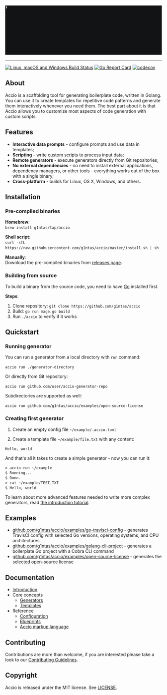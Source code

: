![Accio](docs/assets/demo.gif)

----

[![Linux, macOS and Windows Build Status](https://travis-ci.org/g1ntas/accio.svg?branch=master)](https://travis-ci.org/g1ntas/accio)
[![Go Report Card](https://goreportcard.com/badge/github.com/g1ntas/accio)](https://goreportcard.com/report/github.com/g1ntas/accio)
[![codecov](https://codecov.io/gh/g1ntas/accio/branch/master/graph/badge.svg)](https://codecov.io/gh/g1ntas/accio)





## About
Accio is a scaffolding tool for generating boilerplate code, written in Golang. You can use it to create templates for repetitive code patterns and generate them interactively whenever you need them. The best part about it is that Accio allows you to customize most aspects of code generation with custom scripts.

## Features
* **Interactive data prompts** - configure prompts and use data in templates;   
* **Scripting** - write custom scripts to process input data;
* **Remote generators** - execute generators directly from Git repositories;
* **No external dependencies** - no need to install external applications, dependency managers, or other tools - everything works out of the box with a single binary;
* **Cross-platform** - builds for Linux, OS X, Windows, and others.

## Installation
### Pre-compiled binaries
**Homebrew**:  
`brew install g1ntas/tap/accio`

**Shell script**:  
`curl -sfL https://raw.githubusercontent.com/g1ntas/accio/master/install.sh | sh`

**Manually**:  
Download the pre-compiled binaries from [releases page](https://github.com/g1ntas/accio/releases).

### Building from source
To build a binary from the source code, you need to have [Go](https://golang.org/) installed first.

**Steps**:
1. Clone repository: `git clone https://github.com/g1ntas/accio`
2. Build: `go run mage.go build`
3. Run `./accio` to verify if it works

## Quickstart
### Running generator
You can run a generator from a local directory with `run` command:

`accio run ./generator-directory`

Or directly from Git repository:

`accio run github.com/user/accio-generator-repo`

Subdirectories are supported as well:

`accio run github.com/g1ntas/accio/examples/open-source-license`

### Creating first generator
1. Create an empty config file `~/example/.accio.toml`

2. Create a template file `~/example/file.txt` with any content:
```
Hello, world
```

And that's all it takes to create a simple generator - now you can run it:
```
> accio run ~/example
$ Running...
$ Done.
> cat ~/example/TEST.TXT
$ Hello, world
```

To learn about more advanced features needed to write more complex generators, 
read [the introduction tutorial](docs/introduction.md).   

## Examples
* [github.com/g1ntas/accio/examples/go-travisci-config](examples/go-travisci-config) - generates TravisCI config with selected Go versions, operating systems, and CPU architectures
* [github.com/g1ntas/accio/examples/golang-cli-project](examples/golang-cli-project) - generates a boilerplate Go project with a Cobra CLI command
* [github.com/g1ntas/accio/examples/open-source-license](examples/open-source-license) - generates the selected open-source license

## Documentation
* [Introduction](docs/introduction.md)
* Core concepts
	* [Generators](docs/concepts/generators.md)
	* [Templates](docs/concepts/templates.md)
* Reference
	* [Configuration](docs/reference/configuration.md)
	* [Blueprints](docs/reference/blueprints.md)
	* [Accio markup language](docs/reference/accio-ml.md)

## Contributing
Contributions are more than welcome, if you are interested please take a look to our [Contributing Guidelines](CONTRIBUTING.md).

## Copyright
Accio is released under the MIT license. See [LICENSE](LICENSE).